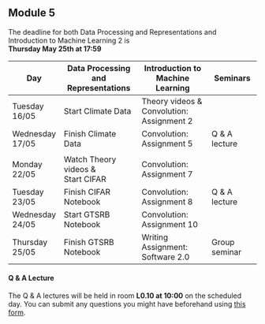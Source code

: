 
## Module 5

The deadline for both Data Processing and Representations and Introduction to Machine Learning 2 is<br>**Thursday May 25th at 17:59**

| Day                | Data Processing<br>and Representations | Introduction to<br>Machine Learning | Seminars          |
| ------------------ | ---------------------------- | ----------------------------------- | --------------------------- |
| Tuesday<br>16/05   | Start Climate Data           | Theory videos &<br>Convolution: Assignment 2 |                    |
| Wednesday<br>17/05 | Finish Climate Data          | Convolution: Assignment 5           | Q & A lecture               |
|                    |                              |                                     |                             |
| Monday<br>22/05    | Watch Theory videos &<br>Start CIFAR | Convolution: Assignment 7   |                             |
| Tuesday<br>23/05   | Finish CIFAR Notebook        | Convolution: Assignment 8           | Q & A lecture               |
| Wednesday<br>24/05 | Start GTSRB Notebook         | Convolution: Assignment 10          |                             |
| Thursday<br>25/05  | Finish GTSRB Notebook       | Writing Assignment:<br>Software 2.0 | Group seminar               |



#### Q & A Lecture

The Q & A lectures will be held in room **L0.10 at 10:00** on the scheduled day. You can submit any questions you might have beforehand using [this form](https://forms.office.com/Pages/ResponsePage.aspx?id=zcrxoIxhA0S5RXb7PWh05ZTDc7biyulCvpu4U-tarWtURTdPSDJaOUVHR002NzFFSktXNDNTTk5ENi4u).

